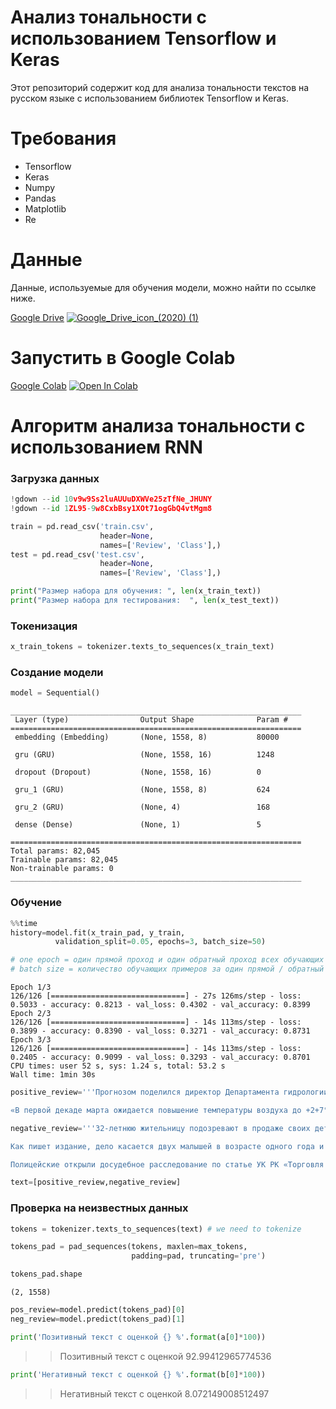 # Анализ тональности с использованием Tensorflow и Keras
Этот репозиторий содержит код для анализа тональности текстов на русском языке с использованием библиотек Tensorflow и Keras.

# Требования
- Tensorflow
- Keras
- Numpy
- Pandas
- Matplotlib
- Re


# Данные
Данные, используемые для обучения модели, можно найти по ссылке ниже.

[Google Drive](https://drive.google.com/drive/folders/1XXU66O306ahuMs_X1LQZYSa9kcKU8lS4?usp=share_link)			[![Google_Drive_icon_(2020) (1)](https://user-images.githubusercontent.com/118125931/216775668-dd2e04ed-c06d-4c8e-b186-0e92789c98a3.png)](https://drive.google.com/drive/folders/1XXU66O306ahuMs_X1LQZYSa9kcKU8lS4?usp=share_link)


# Запустить в Google Colab    
[Google Colab](https://colab.research.google.com/drive/1ymKriZ3c1xnX5mqBWO-HQhzvXV_IdeK-?usp=sharing)			[![Open In Colab](https://colab.research.google.com/assets/colab-badge.svg)](https://colab.research.google.com/drive/1ymKriZ3c1xnX5mqBWO-HQhzvXV_IdeK-?usp=sharing)


# Алгоритм анализа тональности с использованием RNN



### Загрузка данных

```python
!gdown --id 10v9w9Ss2luAUUuDXWVe25zTfNe_JHUNY
!gdown --id 1ZL95-9w8CxbBsy1XOt71ogGbQ4vtMgm8
```


```python
train = pd.read_csv('train.csv', 
                    header=None, 
                    names=['Review', 'Class'],)
test = pd.read_csv('test.csv', 
                    header=None, 
                    names=['Review', 'Class'],)
```



```python
print("Размер набора для обучения: ", len(x_train_text))
print("Размер набора для тестирования:  ", len(x_test_text))
```
  
### Токенизация

```python
x_train_tokens = tokenizer.texts_to_sequences(x_train_text)
```


### Создание модели

```python
model = Sequential()
```

    _________________________________________________________________
     Layer (type)                Output Shape              Param #   
    =================================================================
     embedding (Embedding)       (None, 1558, 8)           80000     

     gru (GRU)                   (None, 1558, 16)          1248      

     dropout (Dropout)           (None, 1558, 16)          0         

     gru_1 (GRU)                 (None, 1558, 8)           624       

     gru_2 (GRU)                 (None, 4)                 168       

     dense (Dense)               (None, 1)                 5         

    =================================================================
    Total params: 82,045
    Trainable params: 82,045
    Non-trainable params: 0
    _________________________________________________________________



### Обучение

```python
%%time
history=model.fit(x_train_pad, y_train,
          validation_split=0.05, epochs=3, batch_size=50)

# one epoch = один прямой проход и один обратный проход всех обучающих примеров
# batch size = количество обучающих примеров за один прямой / обратный проход
```

    Epoch 1/3
    126/126 [==============================] - 27s 126ms/step - loss: 0.5033 - accuracy: 0.8213 - val_loss: 0.4302 - val_accuracy: 0.8399
    Epoch 2/3
    126/126 [==============================] - 14s 113ms/step - loss: 0.3899 - accuracy: 0.8390 - val_loss: 0.3271 - val_accuracy: 0.8731
    Epoch 3/3
    126/126 [==============================] - 14s 113ms/step - loss: 0.2405 - accuracy: 0.9099 - val_loss: 0.3293 - val_accuracy: 0.8701
    CPU times: user 52 s, sys: 1.24 s, total: 53.2 s
    Wall time: 1min 30s

       
        


```python
positive_review='''Прогнозом поделился директор Департамента гидрологии РГП «Казгидромет» Адель Ахметов. Во время брифинга Региональной службы коммуникаций Алматы он подчеркнул, что в мегаполисе ожидается ранняя весна.

«В первой декаде марта ожидается повышение температуры воздуха до +2+7°С, днем до +10+15°С. В среднем температура воздуха ожидается выше климатической нормы на 1°С. Более детализированный прогноз на март 2023 года по городу Алматы будет выпущен 15 февраля и будет уточняться декадными и недельными прогнозами», - резюмировал Ахметов.'''

negative_review='''32-летнюю жительницу подозревают в продаже своих детей в Атырау, сообщает издание «Ақ Жайық»

Как пишет издание, дело касается двух малышей в возрасте одного года и двух лет.

Полицейские открыли досудебное расследование по статье УК РК «Торговля несовершеннолетними».'''

text=[positive_review,negative_review]
```

### Проверка на неизвестных данных


```python
tokens = tokenizer.texts_to_sequences(text) # we need to tokenize
```


```python
tokens_pad = pad_sequences(tokens, maxlen=max_tokens,
                           padding=pad, truncating='pre')
```


```python
tokens_pad.shape
```




    (2, 1558)




```python
pos_review=model.predict(tokens_pad)[0]
neg_review=model.predict(tokens_pad)[1]
```


```python
print('Позитивный текст с оценкой {} %'.format(a[0]*100))

```

>>Позитивный текст с оценкой 92.99412965774536



    


```python
print('Негативный текст с оценкой {} %'.format(b[0]*100))
```
>>Негативный текст с оценкой 8.072149008512497


